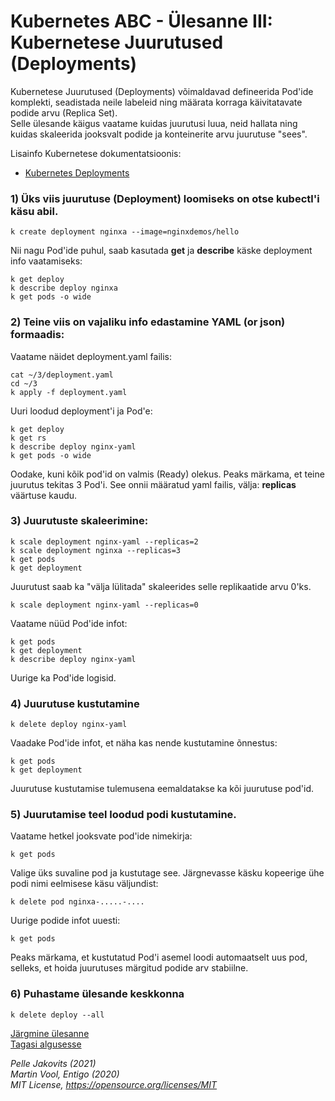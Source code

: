 # Kubernetes ABC - Ülesanne III: Kubernetese Juurutused (Deployments) 

Kubernetese Juurutused (Deployments) võimaldavad defineerida Pod'ide komplekti, seadistada neile labeleid ning määrata korraga käivitatavate podide arvu (Replica Set).  
Selle ülesande käigus vaatame kuidas juurutusi luua, neid hallata ning kuidas skaleerida jooksvalt podide ja konteinerite arvu juurutuse "sees". 

Lisainfo Kubernetese dokumentatsioonis:
- [Kubernetes Deployments](https://kubernetes.io/docs/concepts/workloads/controllers/deployment/)




### 1) Üks viis juurutuse (Deployment) loomiseks on otse kubectl'i käsu abil.

```
k create deployment nginxa --image=nginxdemos/hello
```

Nii nagu Pod'ide puhul, saab kasutada **get** ja **describe** käske deployment info vaatamiseks: 

```
k get deploy
k describe deploy nginxa
k get pods -o wide
```

### 2) Teine viis on vajaliku info edastamine YAML (or json) formaadis: 

Vaatame näidet deployment.yaml failis:

```
cat ~/3/deployment.yaml
cd ~/3
k apply -f deployment.yaml
```

Uuri loodud deployment'i ja Pod'e: 

```
k get deploy
k get rs
k describe deploy nginx-yaml
k get pods -o wide
```

Oodake, kuni kõik pod'id on valmis (Ready) olekus. 
Peaks märkama, et teine juurutus tekitas 3 Pod'i. See onnii  määratud yaml failis, välja: **replicas** väärtuse kaudu. 

### 3) Juurutuste skaleerimine:

```
k scale deployment nginx-yaml --replicas=2
k scale deployment nginxa --replicas=3
k get pods 
k get deployment
```

Juurutust saab ka "välja lülitada" skaleerides selle replikaatide arvu 0'ks. 

```
k scale deployment nginx-yaml --replicas=0
```

Vaatame nüüd Pod'ide infot:

```
k get pods
k get deployment
k describe deploy nginx-yaml
```

Uurige ka Pod'ide logisid. 


### 4) Juurutuse kustutamine 

```
k delete deploy nginx-yaml
```

Vaadake Pod'ide infot, et näha kas nende kustutamine õnnestus:


```
k get pods
k get deployment
```

Juurutuse kustutamise tulemusena eemaldatakse ka kõi juurutuse pod'id.


### 5) Juurutamise teel loodud podi kustutamine.

Vaatame hetkel jooksvate pod'ide nimekirja: 

```
k get pods
```

Valige üks suvaline pod ja kustutage see. Järgnevasse käsku kopeerige ühe podi nimi eelmisese käsu väljundist: 

```
k delete pod nginxa-.....-.... 
```

Uurige podide infot uuesti: 

```
k get pods
```

Peaks märkama, et kustutatud Pod'i asemel loodi automaatselt uus pod, selleks, et hoida juurutuses märgitud podide arv stabiilne. 

### 6) Puhastame ülesande keskkonna

```
k delete deploy --all
```

[Järgmine ülesanne](/abc_est/4/readme.md)  
[Tagasi algusesse](/abc_est/readme.md)  


*Pelle Jakovits (2021)*  
*Martin Vool, Entigo (2020)*  
*MIT License, https://opensource.org/licenses/MIT*  
